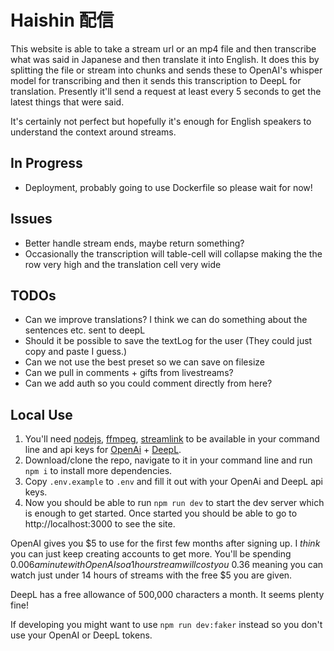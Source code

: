 # Haishin 配信

This website is able to take a stream url or an mp4 file and then transcribe what was said in Japanese and then translate it into English. It does this by splitting the file or stream into chunks and sends these to OpenAI's whisper model for transcribing and then it sends this transcription to DeepL for translation. Presently it'll send a request at least every 5 seconds to get the latest things that were said.

It's certainly not perfect but hopefully it's enough for English speakers to understand the context around streams.

## In Progress
- Deployment, probably going to use Dockerfile so please wait for now!

## Issues
- Better handle stream ends, maybe return something?
- Occasionally the transcription will table-cell will collapse making the the row very high and the translation cell very wide

## TODOs

- Can we improve translations? I think we can do something about the sentences etc. sent to deepL
- Should it be possible to save the textLog for the user (They could just copy and paste I guess.)
- Can we not use the best preset so we can save on filesize
- Can we pull in comments + gifts from livestreams?
- Can we add auth so you could comment directly from here?

## Local Use

1. You'll need [nodejs](https://nodejs.org/en), [ffmpeg](https://ffmpeg.org/download.html), [streamlink](https://streamlink.github.io/install.html) to be available in your command line and api keys for [OpenAi](https://platform.openai.com/) + [DeepL](https://www.deepl.com/pro-api).
2. Download/clone the repo, navigate to it in your command line and run `npm i` to install more dependencies.
3. Copy `.env.example` to `.env` and fill it out with your OpenAi and DeepL api keys.
4. Now you should be able to run `npm run dev` to start the dev server which is enough to get started. Once started you should be able to go to http://localhost:3000 to see the site.

OpenAI gives you $5 to use for the first few months after signing up. I _think_ you can just keep creating accounts to get more. You'll be spending $0.006 a minute with OpenAI so a 1 hour stream will cost you ~$0.36 meaning you can watch just under 14 hours of streams with the free $5 you are given.

DeepL has a free allowance of 500,000 characters a month. It seems plenty fine!

If developing you might want to use `npm run dev:faker` instead so you don't use your OpenAI or DeepL tokens.
